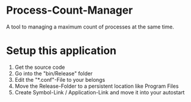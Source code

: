 # Process-Count-Manager

A tool to managing a maximum count of processes at the same time.

# Setup this application

1. Get the source code
2. Go into the "bin/Release" folder
3. Edit the "*.conf"-File to your belongs
4. Move the Release-Folder to a persistent location like Program Files
5. Create Symbol-Link / Application-Link and move it into your autostart
